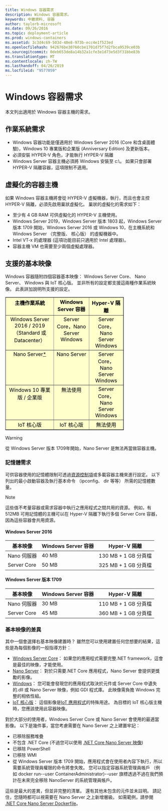 ```yaml
---
title: Windows 容器需求
description: Windows 容器需求。
keywords: 中繼資料, 容器
author: taylorb-microsoft
ms.date: 09/26/2016
ms.topic: deployment-article
ms.prod: windows-containers
ms.assetid: 3c3d4c69-503d-40e8-973b-ecc4e1f523ed
ms.openlocfilehash: 942676be30760cbe1701d75f7d2fbca9539ce03b
ms.sourcegitcommit: 0deb653de8a14b32a1cfe3e1d73e5d3f31bbe83b
ms.translationtype: MT
ms.contentlocale: zh-TW
ms.lasthandoff: 04/26/2019
ms.locfileid: "9577059"
---
```

# <a name="windows-container-requirements"></a>Windows 容器需求

本文列出適用於 Windows 容器主機的需求。

## <a name="os-requirements"></a>作業系統需求

- Windows 容器功能是僅適用於 Windows Server 2016 (Core 和含桌面體驗)，Windows 10 專業版和企業版 (Anniversary Edition) 及更新版本。
- 必須安裝 HYPER-V 角色，才能執行 HYPER-V 隔離
- Windows Server 容器主機必須將 Windows 安裝至 c:\。 如果只會部署 HYPER-V 隔離容器，這項限制不適用。

## <a name="virtualized-container-hosts"></a>虛擬化的容器主機

如果 Windows 容器主機將會從 HYPER-V 虛擬機器，執行，而且也會主控 HYPER-V 隔離，必須先啟用巢狀虛擬化。 巢狀的虛擬化的需求如下：

- 至少有 4 GB RAM 可供虛擬化的 HYPER-V 主機使用。
- Windows Server 2019，Windows Server 版本 1803 起，Windows Server 版本 1709 開始，Windows Server 2016 或 Windows 10，在主機系統和 Windows Server （完整版、 核心版） 的虛擬機器中。
- Intel VT-x 的處理器 (這項功能目前只適用於 Intel 處理器)。
- 容器主機 VM 也需要至少兩個虛擬處理器。

## <a name="supported-base-images"></a>支援的基本映像

Windows 容器隨附四個容器基本映像： Windows Server Core、 Nano Server、 Windows 與 IoT 核心版。 並非所有的設定都支援這兩種作業系統映像。 此表詳加說明所支援的設定。

<table border="1" style="background-color:FFFFCC;border-collapse:collapse;border:1px solid FFCC00;color:000000;width:75%" cellpadding="5" cellspacing="5">
<thead>
<tr valign="top">
<th><center>主機作業系統</center></th>
<th><center>Windows Server 容器</center></th>
<th><center>Hyper-V 隔離</center></th>
</tr>
</thead>
<tbody>
<tr valign="top">
<td><center>Windows Server 2016 / 2019 （Standard 或 Datacenter）</center></td>
<td><center>Server Core，Nano Server Windows</center></td>
<td><center>Server Core，Nano Server Windows</center></td>
</tr>
<tr valign="top">
<td><center>Nano Server<a href="#warn-1">*</a></center></td>
<td><center> Nano Server</center></td>
<td><center>Server Core，Nano Server Windows</center></td>
</tr>
<tr valign="top">
<td><center>Windows 10 專業版 / 企業版</center></td>
<td><center>無法使用</center></td>
<td><center>Server Core，Nano Server Windows</center></td>
</tr>
<tr valign="top">
<td><center>IoT 核心版</center></td>
<td><center>IoT 核心版</center></td>
<td><center>無法使用</center></td>
</tr>
</tbody>
</table>

> [!WARNING]  
> 從 Windows Server 版本 1709年開始，Nano Server 是無法再當做容器主機。

### <a name="memory-requirements"></a>記憶體需求

可供容器使用的記憶體限制可透過[資源控制項](https://docs.microsoft.com/en-us/virtualization/windowscontainers/manage-containers/resource-controls)或多載容器主機來進行設定。  以下列出的最小啟動容器及執行基本命令 （ipconfig、 dir 等等） 所需的記憶體數量。

>[!NOTE]
>這些值不考量容器或需求容器中執行之應用程式之間共用的資源。  例如，有 512MB 可用記憶體的主機可以在 Hyper-V 隔離下執行多個 Server Core 容器，因為這些容器會共用資源。

#### <a name="windows-server-2016"></a>Windows Server 2016

| 基本映像  | Windows Server 容器 | Hyper-V 隔離    |
| ----------- | ------------------------ | -------------------- |
| Nano 伺服器 | 40 MB                     | 130 MB + 1 GB 分頁檔 |
| Server Core | 50 MB                     | 325 MB + 1 GB 分頁檔 |

#### <a name="windows-server-version-1709"></a>Windows Server 版本 1709

| 基本映像  | Windows Server 容器 | Hyper-V 隔離    |
| ----------- | ------------------------ | -------------------- |
| Nano 伺服器 | 30 MB                     | 110 MB + 1 GB 分頁檔 |
| Server Core | 45 MB                     | 360 MB + 1 GB 分頁檔 |

### <a name="base-image-differences"></a>基本映像的差異

其中一個會選擇右基本映像建置時？ 雖然您可以使用建置任何您想要的結果，這些是為每個影像的一般指導方針：

- [Windows Server Core](https://hub.docker.com/_/microsoft-windows-servercore)： 如果您的應用程式需要完整.NET framework，這會是最佳的映像，才能使用。
- [Nano Server](https://hub.docker.com/_/microsoft-windows-nanoserver)： 對於只需要.NET Core 應用程式，Nano Server 會提供更獎勵的影像。
- [Windows](https://hub.docker.com/_/microsoft-windowsfamily-windows)： 您可能會發現您的應用程式取決於元件或 Server Core 中遺失的.dll 或 Nano Server 映像，例如 GDI 程式庫。 此映像需負擔 Windows 完整的相依性組。
- [IoT 核心版](https://hub.docker.com/_/microsoft-windows-iotcore)： 這個影像是[IoT 應用程式](https://developer.microsoft.com/en-us/windows/iot)的特殊用途。 為目標的 IoT 核心版主機時，您應該使用此容器映像。

對於大部分的使用者，Windows Server Core 或 Nano Server 會使用的最適當影像。 以下是幾件事，當您考慮需要在 Nano Server 之上建置牢記：

- 已移除服務堆疊
- 不包含 .NET Core (不過您可以使用 [.NET Core Nano Server 映像](https://hub.docker.com/r/microsoft/dotnet/))
- 已移除 PowerShell
- 已移除 WMI
- 從 Windows Server 版本 1709 開始，應用程式會在使用者內容下執行，所以需要系統管理員權限的命令將會失敗。 您可以指定容器系統管理員帳戶 （例如 docker run--user ContainerAdministrator)--user 旗標透過不過在我們預計在未來完全移除 NanoServer 的系統管理員帳戶。

這些是最大的差異，但並非完整的清單。 還有其他未包含的元件並未註明。 請記住，您隨時都可以視需要在 Nano Server 之上新增層級。 如需範例，請參閱 [.NET Core Nano Server Dockerfile](https://github.com/dotnet/dotnet-docker/blob/master/2.1/sdk/nanoserver-1803/amd64/Dockerfile)。